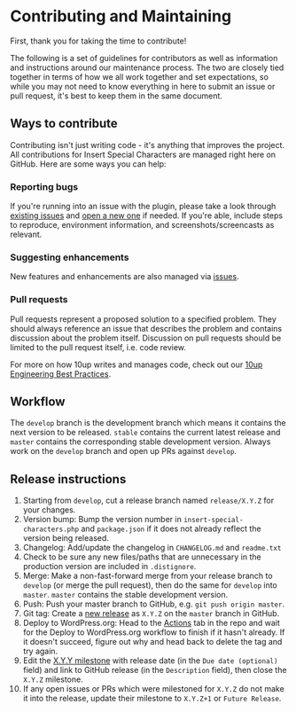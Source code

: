 # Contributing and Maintaining

First, thank you for taking the time to contribute!

The following is a set of guidelines for contributors as well as information and instructions around our maintenance process. The two are closely tied together in terms of how we all work together and set expectations, so while you may not need to know everything in here to submit an issue or pull request, it's best to keep them in the same document.

## Ways to contribute

Contributing isn't just writing code - it's anything that improves the project. All contributions for Insert Special Characters are managed right here on GitHub. Here are some ways you can help:

### Reporting bugs

If you're running into an issue with the plugin, please take a look through [existing issues](https://github.com/10up/insert-special-characters/issues) and [open a new one](https://github.com/10up/insert-special-characters/issues/new) if needed. If you're able, include steps to reproduce, environment information, and screenshots/screencasts as relevant.

### Suggesting enhancements

New features and enhancements are also managed via [issues](https://github.com/10up/insert-special-characters/issues).

### Pull requests

Pull requests represent a proposed solution to a specified problem. They should always reference an issue that describes the problem and contains discussion about the problem itself. Discussion on pull requests should be limited to the pull request itself, i.e. code review.

For more on how 10up writes and manages code, check out our [10up Engineering Best Practices](https://10up.github.io/Engineering-Best-Practices/).

## Workflow

The `develop` branch is the development branch which means it contains the next version to be released. `stable` contains the current latest release and `master` contains the corresponding stable development version. Always work on the `develop` branch and open up PRs against `develop`.

## Release instructions

1. Starting from `develop`, cut a release branch named `release/X.Y.Z` for your changes.
2. Version bump: Bump the version number in `insert-special-characters.php` and `package.json` if it does not already reflect the version being released.
3. Changelog: Add/update the changelog in `CHANGELOG.md` and `readme.txt`
4. Check to be sure any new files/paths that are unnecessary in the production version are included in `.distignore`.
5. Merge: Make a non-fast-forward merge from your release branch to `develop` (or merge the pull request), then do the same for `develop` into `master`. `master` contains the stable development version.
6. Push: Push your master branch to GitHub, e.g. `git push origin master`.
7. Git tag: Create a [new release](https://github.com/10up/insert-special-characters/releases/new) as `X.Y.Z` on the `master` branch in GitHub.
8. Deploy to WordPress.org: Head to the [Actions](https://github.com/10up/insert-special-characters/actions) tab in the repo and wait for the Deploy to WordPress.org workflow to finish if it hasn't already. If it doesn't succeed, figure out why and head back to delete the tag and try again.
9. Edit the [X.Y.Y milestone](https://github.com/10up/insert-special-characters/milestone/#) with release date (in the `Due date (optional)` field) and link to GitHub release (in the `Description` field), then close the `X.Y.Z` milestone.
10. If any open issues or PRs which were milestoned for `X.Y.Z` do not make it into the release, update their milestone to `X.Y.Z+1` or `Future Release`.
